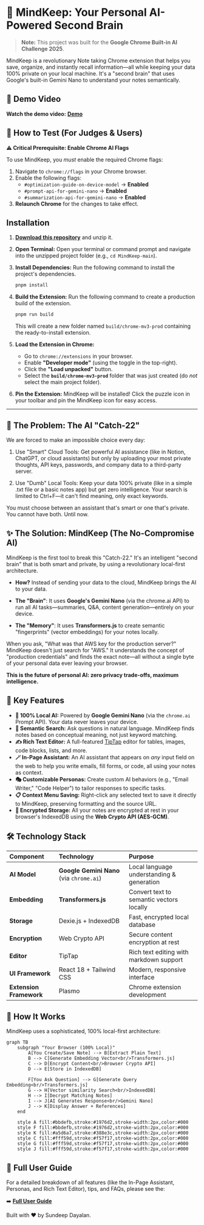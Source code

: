 # 🧠 MindKeep: Your Personal AI-Powered Second Brain

> **Note:** This project was built for the **Google Chrome Built-in AI Challenge 2025**.

MindKeep is a revolutionary Note taking Chrome extension that helps you save, organize, and instantly recall information—all while keeping your data 100% private on your local machine. It's a "second brain" that uses Google's built-in Gemini Nano to understand your notes semantically.

## 🎥 Demo Video

**Watch the demo video:** **[Demo](https://youtu.be/FhwTGEgA8R8)**

## 🚀 How to Test (For Judges & Users)

**⚠️ Critical Prerequisite: Enable Chrome AI Flags**

To use MindKeep, you _must_ enable the required Chrome flags:

1.  Navigate to `chrome://flags` in your Chrome browser.
2.  Enable the following flags:
    - `#optimization-guide-on-device-model` → **Enabled**
    - `#prompt-api-for-gemini-nano` → **Enabled**
    - `#summarization-api-for-gemini-nano` → **Enabled**
3.  **Relaunch Chrome** for the changes to take effect.

## Installation

1.  **[Download this repository](https://github.com/sundeep-dayalan/MindKeep/archive/refs/heads/main.zip)** and unzip it.
2.  **Open Terminal:** Open your terminal or command prompt and navigate into the unzipped project folder (e.g., `cd MindKeep-main`).

3.  **Install Dependencies:** Run the following command to install the project's dependencies.

    ```bash
    pnpm install
    ```

4.  **Build the Extension:** Run the following command to create a production build of the extension.

    ```bash
    pnpm run build
    ```

    This will create a new folder named `build/chrome-mv3-prod` containing the ready-to-install extension.

5.  **Load the Extension in Chrome:**

    - Go to `chrome://extensions` in your browser.
    - Enable **"Developer mode"** (using the toggle in the top-right).
    - Click the **"Load unpacked"** button.
    - Select the **`build/chrome-mv3-prod`** folder that was just created (do _not_ select the main project folder).

6.  **Pin the Extension:** MindKeep will be installed! Click the puzzle icon in your toolbar and pin the MindKeep icon for easy access.

---

## 🎯 The Problem: The AI "Catch-22"

We are forced to make an impossible choice every day:

1. Use "Smart" Cloud Tools: Get powerful AI assistance (like in Notion, ChatGPT, or cloud assistants) but only by uploading your most private thoughts, API keys, passwords, and company data to a third-party server.

2. Use "Dumb" Local Tools: Keep your data 100% private (like in a simple .txt file or a basic notes app) but get zero intelligence. Your search is limited to Ctrl+F—it can't find meaning, only exact keywords.

You must choose between an assistant that's smart or one that's private. You cannot have both. Until now.

## ✨ The Solution: MindKeep (The No-Compromise AI)

MindKeep is the first tool to break this "Catch-22." It's an intelligent "second brain" that is both smart and private, by using a revolutionary local-first architecture.

- **How?** Instead of sending your data to the cloud, MindKeep brings the AI to your data.

- **The "Brain"**: It uses **Google's Gemini Nano** (via the chrome.ai API) to run all AI tasks—summaries, Q&A, content generation—entirely on your device.

- **The "Memory"**: It uses **Transformers.js** to create semantic "fingerprints" (vector embeddings) for your notes locally.

When you ask, "What was that AWS key for the production server?" MindKeep doesn't just search for "AWS." It understands the concept of "production credentials" and finds the exact note—all without a single byte of your personal data ever leaving your browser.

**This is the future of personal AI: zero privacy trade-offs, maximum intelligence.**

## 🌟 Key Features

- **🤖 100% Local AI:** Powered by **Google Gemini Nano** (via the `chrome.ai` Prompt API). Your data never leaves your device.
- **🧠 Semantic Search:** Ask questions in natural language. MindKeep finds notes based on conceptual meaning, not just keyword matching.
- **✍️ Rich Text Editor:** A full-featured [TipTap](https://tiptap.dev/product/editor) editor for tables, images, code blocks, lists, and more.
- **🪄 In-Page Assistant:** An AI assistant that appears on _any_ input field on the web to help you write emails, fill forms, or code, all using your notes as context.
- **🎭 Customizable Personas:** Create custom AI behaviors (e.g., "Email Writer," "Code Helper") to tailor responses to specific tasks.
- **📋 Context Menu Saving:** Right-click any selected text to save it directly to MindKeep, preserving formatting and the source URL.
- **🔐 Encrypted Storage:** All your notes are encrypted at rest in your browser's IndexedDB using the **Web Crypto API (AES-GCM)**.

## 🛠️ Technology Stack

| Component               | Technology                               | Purpose                                   |
| :---------------------- | :--------------------------------------- | :---------------------------------------- |
| **AI Model**            | **Google Gemini Nano** (via `chrome.ai`) | Local language understanding & generation |
| **Embedding**           | **Transformers.js**                      | Convert text to semantic vectors locally  |
| **Storage**             | Dexie.js + IndexedDB                     | Fast, encrypted local database            |
| **Encryption**          | Web Crypto API                           | Secure content encryption at rest         |
| **Editor**              | TipTap                                   | Rich text editing with markdown support   |
| **UI Framework**        | React 18 + Tailwind CSS                  | Modern, responsive interface              |
| **Extension Framework** | Plasmo                                   | Chrome extension development              |

## 🔄 How It Works

MindKeep uses a sophisticated, 100% local-first architecture:

```mermaid
graph TB
    subgraph "Your Browser (100% Local)"
        A[You Create/Save Note] --> B[Extract Plain Text]
        B --> C[Generate Embedding Vector<br/>Transformers.js]
        C --> D[Encrypt Content<br/>Browser Crypto API]
        D --> E[Store in IndexedDB]

        F[You Ask Question] --> G[Generate Query Embedding<br/>Transformers.js]
        G --> H[Vector similarity Search<br/>IndexedDB]
        H --> I[Decrypt Matching Notes]
        I --> J[AI Generates Response<br/>Gemini Nano]
        J --> K[Display Answer + References]
    end

    style A fill:#bbdefb,stroke:#1976d2,stroke-width:2px,color:#000
    style F fill:#bbdefb,stroke:#1976d2,stroke-width:2px,color:#000
    style K fill:#a5d6a7,stroke:#388e3c,stroke-width:2px,color:#000
    style C fill:#fff59d,stroke:#f57f17,stroke-width:2px,color:#000
    style G fill:#fff59d,stroke:#f57f17,stroke-width:2px,color:#000
    style J fill:#fff59d,stroke:#f57f17,stroke-width:2px,color:#000
```

## 📖 Full User Guide

For a detailed breakdown of all features (like the In-Page Assistant, Personas, and Rich Text Editor), tips, and FAQs, please see the:

➡️ **[Full User Guide](./ABOUT.md)**

Built with ❤️ by Sundeep Dayalan.
